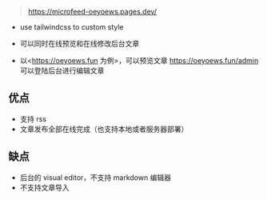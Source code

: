 > <https://microfeed-oeyoews.pages.dev/>

* use tailwindcss to custom style
* 可以同时在线预览和在线修改后台文章

* 以<https://oeyoews.fun 为例>，可以预览文章 <https://oeyoews.fun/admin> 可以登陆后台进行编辑文章

## 优点

* 支持 rss
* 文章发布全部在线完成（也支持本地或者服务器部署）

## 缺点

* 后台的 visual editor，不支持 markdown 编辑器
* 不支持文章导入